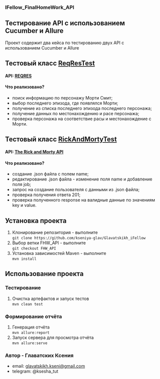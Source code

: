 ### IFellow_FinalHomeWork_API

## Тестирование API с использованием Cucumber и Allure

Проект содержит два кейса по тестированию двух API с использованием Cucumber и Allure

## Тестовый класс [ReqResTest](src/test/java/tests/ReqResTest.java)

#### API: [REQRES](https://reqres.in)

#### Что реализовано?

* поиск информацию по персонажу Морти Смит;
* выбор последнего эпизода, где появлялся Морти;
* получение из списка последнего эпизода последнего персонажа;
* получение данных по местонахождению и расе персонажа;
* проверка персонажа на соответствие расы и местонахождение с Морти.

## Тестовый класс [RickAndMortyTest](src/test/java/tests/RickAndMortyTest.java)

#### API: [The Rick and Morty API](https://rickandmortyapi.com)

#### Что реализовано?

* создание .json файла с полем name;
* редактирование .json файла - изменение поля name и добавление поля job;
* запрос на создание пользователя с данными из .json файла;
* проверка получения ответа 201;
* проверка полученного response на валидные данные по значениям key и value.

## Установка проекта

1. Клонирование репозитория - выполните  
   `git clone https://github.com/kseniya-glav/Glavatskikh_iFellow`
2. Выбор ветки FHW_API - выполните  
   `git checkout FHW_API`
3. Установка зависимостей Maven - выполните  
   `mvn install`

## Использование проекта

### Тестирование

1. Очистка артефактов и запуск тестов  
   `mvn clean test`

### Формирование отчёта

1. Генерация отчёта  
   `mvn allure:report`
2. Запуск сервера для просмотра отчёта  
   `mvn allure:serve`

### Автор - Главатских Ксения

* email: glavatskikh.kseni@gmail.com
* telegram: @ksesha_tut

